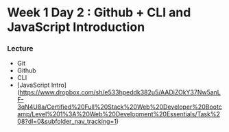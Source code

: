 # Week 1 Day 2 : Github + CLI and JavaScript Introduction # 

### Lecture ###

* Git 
* Github
* CLI 
* [JavaScript Intro] (https://www.dropbox.com/sh/e533hpeddk382u5/AADiZOkY37Nw5anLF-3qN4U8a/Certified%20Full%20Stack%20Web%20Developer%20Bootcamp/Level%201%3A%20Web%20Development%20Essentials/Task%208?dl=0&subfolder_nav_tracking=1)
